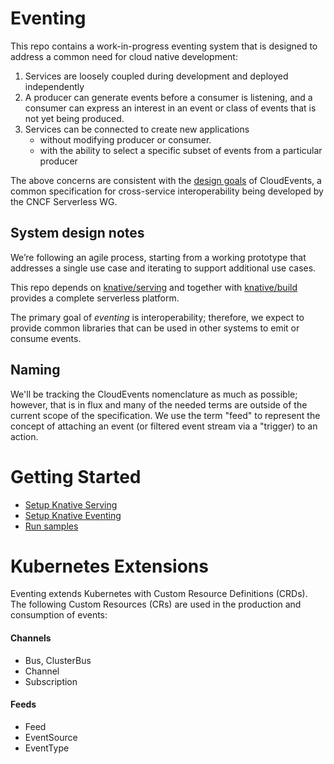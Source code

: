 # Eventing

This repo contains a work-in-progress eventing system that is designed to
address a common need for cloud native development:

1. Services are loosely coupled during development and deployed independently
2. A producer can generate events before a consumer is listening, and a consumer
can express an interest in an event or class of events that is not yet being
produced.
3. Services can be connected to create new applications
    - without modifying producer or consumer.
    - with the ability to select a specific subset of events from a particular
    producer

The above concerns are consistent with the [design goals](https://github.com/cloudevents/spec/blob/master/spec.md#design-goals) of CloudEvents, a common specification for cross-service interoperability being developed by the CNCF Serverless WG.

## System design notes

We’re following an agile process, starting from a working prototype that
addresses a single use case and iterating to support additional use cases.

This repo depends on [knative/serving](https://github.com/knative/serving) and
together with [knative/build](https://github.com/knative/build) provides a
complete serverless platform.

The primary goal of *eventing* is interoperability; therefore, we expect to
provide common libraries that can be used in other systems to emit or consume
events.


## Naming

We'll be tracking the CloudEvents nomenclature as much as possible; however,
that is in flux and many of the needed terms are outside of the current scope
of the specification. We use the term "feed" to represent the concept of
attaching an event (or filtered event stream via a "trigger) to an action.

# Getting Started

* [Setup Knative Serving](https://github.com/knative/serving)
* [Setup Knative Eventing](./DEVELOPMENT.md)
* [Run samples](./sample/README.md)


# Kubernetes Extensions

Eventing extends Kubernetes with Custom Resource Definitions (CRDs). The
following Custom Resources (CRs) are used in the production and consumption of
events:

#### Channels

 - Bus, ClusterBus
 - Channel
 - Subscription

#### Feeds

 - Feed
 - EventSource
 - EventType
